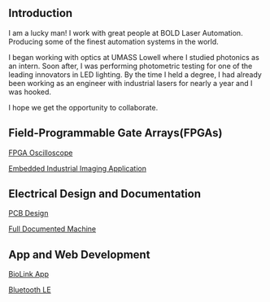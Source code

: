 ## Introduction

I am a lucky man! I work with great people at BOLD Laser Automation. Producing some of the finest automation systems in the world.

I began working with optics at UMASS Lowell where I studied photonics as an intern. Soon after, I was performing photometric testing for one of the leading innovators in LED lighting. By the time I held a degree, I had already been working as an engineer with industrial lasers for nearly a year and I was hooked.

I hope we get the opportunity to collaborate.

## Field-Programmable Gate Arrays(FPGAs)

[FPGA Oscilloscope](https://github.com/mkostandin/fpga-oscilloscope)

[Embedded Industrial Imaging Application](https://github.com/mkostandin/fpga-industrial-imaging)

## Electrical Design and Documentation

[PCB Design](https://github.com/mkostandin/umass-differencemaker-team)

[Full Documented Machine](https://whatthefpga.com)

## App and Web Development

[BioLink App](https://github.com/mkostandin/umass-differencemaker-team)

[Bluetooth LE](https://github.com/mkostandin/umass-differencemaker-team)

<!--- [React.js, Next.js, Tailwind CSS Resume](https://mattkostandin-resume.netlify.app) --->
